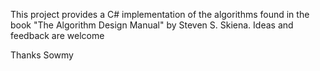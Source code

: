 This project provides a C# implementation of the algorithms found in the book "The Algorithm Design Manual" by Steven S. Skiena. 
Ideas and feedback are welcome

Thanks
Sowmy
